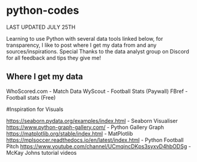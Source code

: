# python-codes

LAST UPDATED JULY 25TH

Learning to use Python with several data tools linked below, for transparency, I like to post where I get my data from and any sources/inspirations. Special Thanks to the data analyst group on Discord for all feedback and tips they give me!

## Where I get my data 

WhoScored.com - Match Data 
WyScout - Football Stats  (Paywall)
FBref - Football stats (Free)

#Inspiration for Visuals

https://seaborn.pydata.org/examples/index.html - Seaborn Visualiser 
https://www.python-graph-gallery.com/ - Python Gallery Graph
https://matplotlib.org/stable/index.html - MatPlotlib
https://mplsoccer.readthedocs.io/en/latest/index.html - Python Football Pitch
https://www.youtube.com/channel/UCmqincDKps3syxvD4hbODSg - McKay Johns tutorial videos



